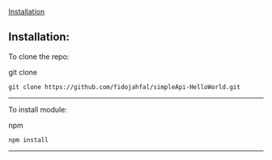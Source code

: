 [Installation](#installation)

## Installation:
  

To clone the repo:
  
  git clone 
  
  ```
  git clone https://github.com/fidojahfal/simpleApi-HelloWorld.git
  ```
  
---


To install module:
  
  npm

  ```
  npm install
  ```
  
---